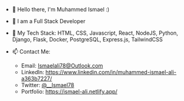 
* 👋 Hello there, I'm Muhammed Ismael :)
* 👀 I am a Full Stack Developer
* 🌱 My Tech Stack: HTML, CSS, Javascript, React, NodeJS, Python, Django, Flask, Docker, PostgreSQL, Express.js, TailwindCSS
* 📫 Contact Me:

   *  Email: Ismaelali78@Outlook.com
   *  LinkedIn: https://www.linkedin.com/in/muhammed-ismael-ali-a363b7227/
   *  Twitter: [@__Ismael78](https://mobile.twitter.com/__Ismael78)
   *  Portfolio: https://ismael-ali.netlify.app/

